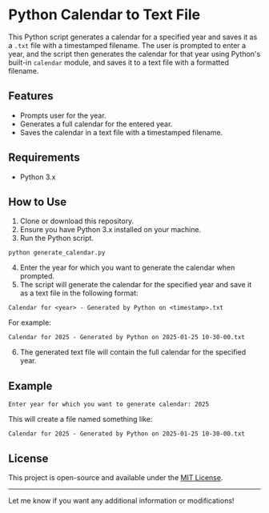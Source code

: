 # Python Calendar to Text File

This Python script generates a calendar for a specified year and saves it as a `.txt` file with a timestamped filename. The user is prompted to enter a year, and the script then generates the calendar for that year using Python's built-in `calendar` module, and saves it to a text file with a formatted filename.

## Features
- Prompts user for the year.
- Generates a full calendar for the entered year.
- Saves the calendar in a text file with a timestamped filename.

## Requirements
- Python 3.x

## How to Use

1. Clone or download this repository.
2. Ensure you have Python 3.x installed on your machine.
3. Run the Python script.

```
python generate_calendar.py
```

4. Enter the year for which you want to generate the calendar when prompted.
5. The script will generate the calendar for the specified year and save it as a text file in the following format:

```
Calendar for <year> - Generated by Python on <timestamp>.txt
```

For example:
```
Calendar for 2025 - Generated by Python on 2025-01-25 10-30-00.txt
```

6. The generated text file will contain the full calendar for the specified year.

## Example

```
Enter year for which you want to generate calendar: 2025
```

This will create a file named something like:
```
Calendar for 2025 - Generated by Python on 2025-01-25 10-30-00.txt
```

## License
This project is open-source and available under the [MIT License](LICENSE).

---

Let me know if you want any additional information or modifications!
